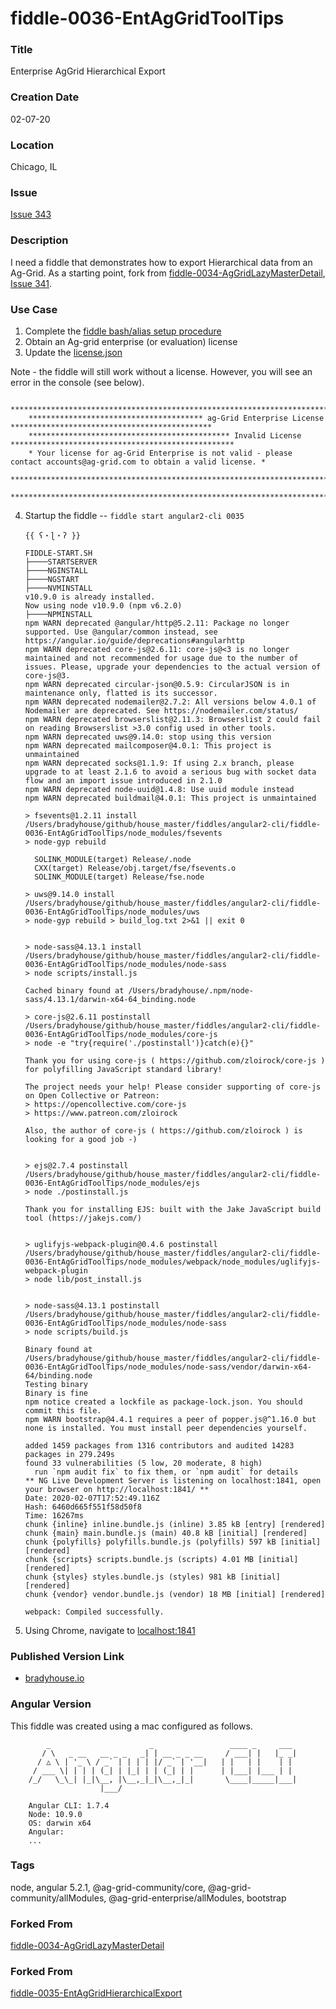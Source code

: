fiddle-0036-EntAgGridToolTips
======


### Title<a name="title"></a>

Enterprise AgGrid Hierarchical Export


### Creation Date<a name="createDate"></a>

02-07-20


### Location<a name="location"></a>

Chicago, IL


### Issue<a name="issue"></a>

[Issue 343](https://github.com/bradyhouse/house/issues/343)


### Description<a name="description"></a>

I need a fiddle that demonstrates how to export Hierarchical data from an Ag-Grid. As a starting point, fork from 
[fiddle-0034-AgGridLazyMasterDetail](../fiddle-0034-AgGridLazyMasterDetail), [Issue 341](https://github.com/bradyhouse/house/issues/341).


### Use Case<a name="use-case"></a>

1.  Complete the [fiddle bash/alias setup procedure](https://github.com/bradyhouse/house/wiki/Setup-(Mac-OS))
2.  Obtain an Ag-grid enterprise (or evaluation) license
3.  Update the [license.json](license.json)


Note - the fiddle will still work without a license.  However, you will see an error in the console (see below).

        ****************************************************************************************************************
        *************************************** ag-Grid Enterprise License *********************************************
        ********************************************* Invalid License **************************************************
        * Your license for ag-Grid Enterprise is not valid - please contact accounts@ag-grid.com to obtain a valid license. *
        ****************************************************************************************************************
        ****************************************************************************************************************

4.  Startup the fiddle -- `fiddle start angular2-cli 0035` 

        {{ ʕ・ɭ・ʔ }}

        FIDDLE-START.SH
        ├────STARTSERVER
        ├────NGINSTALL
        ├────NGSTART
        ├────NVMINSTALL
        v10.9.0 is already installed.
        Now using node v10.9.0 (npm v6.2.0)
        ├────NPMINSTALL
        npm WARN deprecated @angular/http@5.2.11: Package no longer supported. Use @angular/common instead, see https://angular.io/guide/deprecations#angularhttp
        npm WARN deprecated core-js@2.6.11: core-js@<3 is no longer maintained and not recommended for usage due to the number of issues. Please, upgrade your dependencies to the actual version of core-js@3.
        npm WARN deprecated circular-json@0.5.9: CircularJSON is in maintenance only, flatted is its successor.
        npm WARN deprecated nodemailer@2.7.2: All versions below 4.0.1 of Nodemailer are deprecated. See https://nodemailer.com/status/
        npm WARN deprecated browserslist@2.11.3: Browserslist 2 could fail on reading Browserslist >3.0 config used in other tools.
        npm WARN deprecated uws@9.14.0: stop using this version
        npm WARN deprecated mailcomposer@4.0.1: This project is unmaintained
        npm WARN deprecated socks@1.1.9: If using 2.x branch, please upgrade to at least 2.1.6 to avoid a serious bug with socket data flow and an import issue introduced in 2.1.0
        npm WARN deprecated node-uuid@1.4.8: Use uuid module instead
        npm WARN deprecated buildmail@4.0.1: This project is unmaintained

        > fsevents@1.2.11 install /Users/bradyhouse/github/house_master/fiddles/angular2-cli/fiddle-0036-EntAgGridToolTips/node_modules/fsevents
        > node-gyp rebuild

          SOLINK_MODULE(target) Release/.node
          CXX(target) Release/obj.target/fse/fsevents.o
          SOLINK_MODULE(target) Release/fse.node

        > uws@9.14.0 install /Users/bradyhouse/github/house_master/fiddles/angular2-cli/fiddle-0036-EntAgGridToolTips/node_modules/uws
        > node-gyp rebuild > build_log.txt 2>&1 || exit 0


        > node-sass@4.13.1 install /Users/bradyhouse/github/house_master/fiddles/angular2-cli/fiddle-0036-EntAgGridToolTips/node_modules/node-sass
        > node scripts/install.js

        Cached binary found at /Users/bradyhouse/.npm/node-sass/4.13.1/darwin-x64-64_binding.node

        > core-js@2.6.11 postinstall /Users/bradyhouse/github/house_master/fiddles/angular2-cli/fiddle-0036-EntAgGridToolTips/node_modules/core-js
        > node -e "try{require('./postinstall')}catch(e){}"

        Thank you for using core-js ( https://github.com/zloirock/core-js ) for polyfilling JavaScript standard library!

        The project needs your help! Please consider supporting of core-js on Open Collective or Patreon:
        > https://opencollective.com/core-js
        > https://www.patreon.com/zloirock

        Also, the author of core-js ( https://github.com/zloirock ) is looking for a good job -)


        > ejs@2.7.4 postinstall /Users/bradyhouse/github/house_master/fiddles/angular2-cli/fiddle-0036-EntAgGridToolTips/node_modules/ejs
        > node ./postinstall.js

        Thank you for installing EJS: built with the Jake JavaScript build tool (https://jakejs.com/)


        > uglifyjs-webpack-plugin@0.4.6 postinstall /Users/bradyhouse/github/house_master/fiddles/angular2-cli/fiddle-0036-EntAgGridToolTips/node_modules/webpack/node_modules/uglifyjs-webpack-plugin
        > node lib/post_install.js


        > node-sass@4.13.1 postinstall /Users/bradyhouse/github/house_master/fiddles/angular2-cli/fiddle-0036-EntAgGridToolTips/node_modules/node-sass
        > node scripts/build.js

        Binary found at /Users/bradyhouse/github/house_master/fiddles/angular2-cli/fiddle-0036-EntAgGridToolTips/node_modules/node-sass/vendor/darwin-x64-64/binding.node
        Testing binary
        Binary is fine
        npm notice created a lockfile as package-lock.json. You should commit this file.
        npm WARN bootstrap@4.4.1 requires a peer of popper.js@^1.16.0 but none is installed. You must install peer dependencies yourself.

        added 1459 packages from 1316 contributors and audited 14283 packages in 279.249s
        found 33 vulnerabilities (5 low, 20 moderate, 8 high)
          run `npm audit fix` to fix them, or `npm audit` for details
        ** NG Live Development Server is listening on localhost:1841, open your browser on http://localhost:1841/ **
        Date: 2020-02-07T17:52:49.116Z
        Hash: 6460d665f551f58d50f8
        Time: 16267ms
        chunk {inline} inline.bundle.js (inline) 3.85 kB [entry] [rendered]
        chunk {main} main.bundle.js (main) 40.8 kB [initial] [rendered]
        chunk {polyfills} polyfills.bundle.js (polyfills) 597 kB [initial] [rendered]
        chunk {scripts} scripts.bundle.js (scripts) 4.01 MB [initial] [rendered]
        chunk {styles} styles.bundle.js (styles) 981 kB [initial] [rendered]
        chunk {vendor} vendor.bundle.js (vendor) 18 MB [initial] [rendered]

        webpack: Compiled successfully.
                
5.  Using Chrome, navigate to [localhost:1841](http://localhost:1841)


### Published Version Link<a name="published-version-link"></a>

* [bradyhouse.io](http://bradyhouse.github.io/angular2-cli/fiddle-0036-EntAgGridToolTips/index.html)


### Angular Version<a name="angular-version">

This fiddle was created using a mac configured as follows.

            _                      _                 ____ _     ___
           / \   _ __   __ _ _   _| | __ _ _ __     / ___| |   |_ _|
          / △ \ | '_ \ / _` | | | | |/ _` | '__|   | |   | |    | |
         / ___ \| | | | (_| | |_| | | (_| | |      | |___| |___ | |
        /_/   \_\_| |_|\__, |\__,_|_|\__,_|_|       \____|_____|___|
                        |___/

        Angular CLI: 1.7.4
        Node: 10.9.0
        OS: darwin x64
        Angular:
        ...

### Tags<a name="tags"></a>

node, angular 5.2.1, @ag-grid-community/core, @ag-grid-community/allModules, @ag-grid-enterprise/allModules, bootstrap


### Forked From

[fiddle-0034-AgGridLazyMasterDetail](../fiddle-0034-AgGridLazyMasterDetail)


### Forked From

[fiddle-0035-EntAgGridHierarchicalExport](../fiddle-0035-EntAgGridHierarchicalExport)
